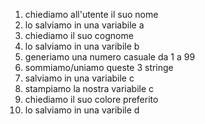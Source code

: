 1. chiediamo all'utente il suo nome
2. lo salviamo in una variabile a
3. chiediamo il suo cognome
4. lo salviamo in una varibile b
5. generiamo una numero casuale da 1 a 99
6. sommiamo/uniamo queste 3 stringe
7. salviamo in una variabile c
8. stampiamo la nostra variabile c
9. chiediamo il suo colore preferito
10. lo salviamo in una varibile d